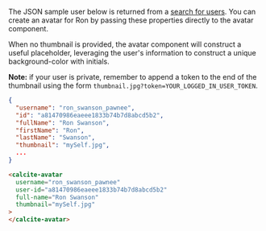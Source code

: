The JSON sample user below is returned from a [search for users](https://developers.arcgis.com/rest/users-groups-and-items/user-search.htm). You can create an avatar for Ron by passing these properties directly to the avatar component.

When no thumbnail is provided, the avatar component will construct a useful placeholder, leveraging the user's information to construct a unique background-color with initials.

**Note:** if your user is private, remember to append a token to the end of the thumbnail using the form `thumbnail.jpg?token=YOUR_LOGGED_IN_USER_TOKEN`.

```json
{
  "username": "ron_swanson_pawnee",
  "id": "a81470986eaeee1833b74b7d8abcd5b2",
  "fullName": "Ron Swanson",
  "firstName": "Ron",
  "lastName": "Swanson",
  "thumbnail": "mySelf.jpg",
  ...
}
```

```html
<calcite-avatar
  username="ron_swanson_pawnee"
  user-id="a81470986eaeee1833b74b7d8abcd5b2"
  full-name="Ron Swanson"
  thumbnail="mySelf.jpg"
>
</calcite-avatar>
```
